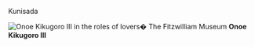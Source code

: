 Kunisada

![Onoe Kikugoro III in the roles of lovers](kunisada/Part%20III/P.479-1937.jpg)� The Fitzwilliam Museum **Onoe Kikugoro III**
